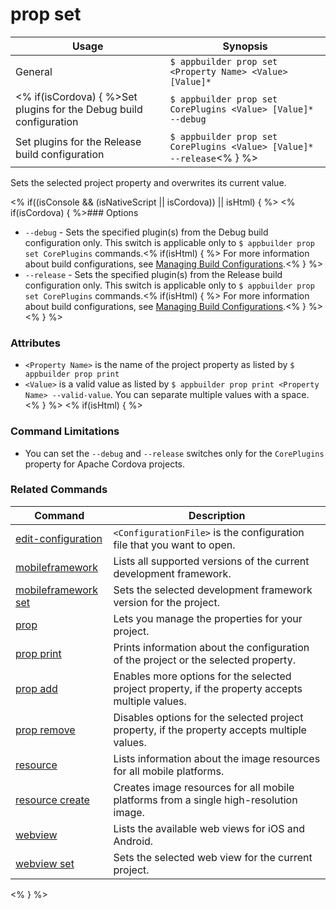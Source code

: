 prop set
==========

Usage | Synopsis
------|-------
General | `$ appbuilder prop set <Property Name> <Value> [Value]*`
<% if(isCordova) { %>Set plugins for the Debug build configuration | `$ appbuilder prop set CorePlugins <Value> [Value]* --debug`
Set plugins for the Release build configuration | `$ appbuilder prop set CorePlugins <Value> [Value]* --release`<% } %>

Sets the selected project property and overwrites its current value.

<% if((isConsole && (isNativeScript || isCordova)) || isHtml) { %>
<% if(isCordova) { %>### Options

* `--debug` - Sets the specified plugin(s) from the Debug build configuration only. This switch is applicable only to `$ appbuilder prop set CorePlugins` commands.<% if(isHtml) { %> For more information about build configurations, see [Managing Build Configurations](http://docs.telerik.com/platform/appbuilder/build-configurations/overview).<% } %>
* `--release` - Sets the specified plugin(s) from the Release build configuration only. This switch is applicable only to `$ appbuilder prop set CorePlugins` commands.<% if(isHtml) { %> For more information about build configurations, see [Managing Build Configurations](http://docs.telerik.com/platform/appbuilder/build-configurations/overview).<% } %>
<% } %>
### Attributes
* `<Property Name>` is the name of the project property as listed by `$ appbuilder prop print`
* `<Value>` is a valid value as listed by `$ appbuilder prop print <Property Name> --valid-value`. You can separate multiple values with a space.
<% } %> 
<% if(isHtml) { %> 
### Command Limitations

* You can set the `--debug` and `--release` switches only for the `CorePlugins` property for Apache Cordova projects.

### Related Commands

Command | Description
----------|----------
[edit-configuration](edit-configuration.html) | `<ConfigurationFile>` is the configuration file that you want to open.
[mobileframework](mobileframework.html) | Lists all supported versions of the current development framework.
[mobileframework set](mobileframework-set.html) | Sets the selected development framework version for the project.
[prop](prop.html) | Lets you manage the properties for your project.
[prop print](prop-print.html) | Prints information about the configuration of the project or the selected property.
[prop add](prop-add.html) | Enables more options for the selected project property, if the property accepts multiple values.
[prop remove](prop-remove.html) | Disables options for the selected project property, if the property accepts multiple values.
[resource](resource.html) | Lists information about the image resources for all mobile platforms.
[resource create](resource-create.html) | Creates image resources for all mobile platforms from a single high-resolution image.
[webview](webview.html) | Lists the available web views for iOS and Android.
[webview set](webview-set.html) | Sets the selected web view for the current project.
<% } %>
